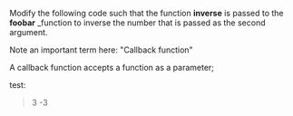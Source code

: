 Modify the following code such that the function **inverse** is passed to the **foobar** _function to inverse the number that is passed as the second argument.

Note an important term here: "Callback function"

A callback function accepts a function as a parameter;


test:
> 3
-3
